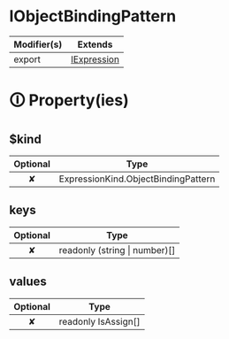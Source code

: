 # IObjectBindingPattern

| Modifier(s)                            | Extends                                    |
|----------------------------------------|--------------------------------------------|
| export | [IExpression](https://hamedfathi.gitbook.io/aurelia-2-doc-api/runtime/interface/ast/iexpression) |

# &#128712; Property(ies)

## $kind

| Optional                           | Type                         |
|:----------------------------------:|------------------------------|
| ✘ | ExpressionKind.ObjectBindingPattern |

## keys

| Optional                           | Type                         |
|:----------------------------------:|------------------------------|
| ✘ | readonly (string &#124; number)[] |

## values

| Optional                           | Type                         |
|:----------------------------------:|------------------------------|
| ✘ | readonly IsAssign[] |